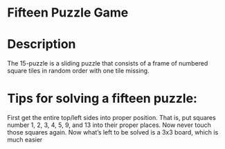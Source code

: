 

<h1>Fifteen Puzzle Game</h1>


<h1>Description</h1>
The 15-puzzle is a sliding puzzle that consists of a frame of numbered square tiles in random order with one tile missing.

<h1>Tips for solving a fifteen puzzle:</h1>

First get the entire top/left sides into proper position. That is, put squares number 1, 2, 3, 4, 5, 9, and 13 into their proper places. Now never touch those squares again. Now what’s left to be solved is a 3x3 board, which is much easier
